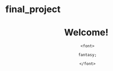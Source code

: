# final_project
<html>
  
  <header>
  
  <h1>Welcome!</h1>
     
     <font>
     
     fantasy;
     
     </font>
 
 </header>
     
</html>
